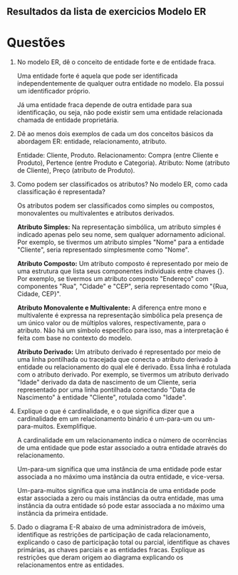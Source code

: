 ## Resultados da lista de exercicios Modelo ER

# Questões

1. No modelo ER, dê o conceito de entidade forte e de entidade fraca.

    Uma entidade forte é aquela que pode ser identificada independentemente de qualquer outra entidade no modelo. Ela possui um identificador próprio.

    Já uma entidade fraca depende de outra entidade para sua identificação, ou seja, não pode existir sem uma entidade relacionada chamada de entidade proprietária.

2. Dê ao menos dois exemplos de cada um dos conceitos básicos da abordagem ER:
entidade, relacionamento, atributo.

    Entidade: Cliente, Produto.
    Relacionamento: Compra (entre Cliente e Produto), Pertence (entre Produto e Categoria).
    Atributo: Nome (atributo de Cliente), Preço (atributo de Produto).

3. Como podem ser classificados os atributos? No modelo ER, como cada
classificação é representada?

    Os atributos podem ser classificados como simples ou compostos, monovalentes ou multivalentes e atributos derivados.

    **Atributo Simples:**
    Na representação simbólica, um atributo simples é indicado apenas pelo seu nome, sem qualquer adornamento adicional. Por exemplo, se tivermos um atributo simples "Nome" para a entidade "Cliente", seria representado simplesmente como "Nome".

    **Atributo Composto:**
    Um atributo composto é representado por meio de uma estrutura que lista seus componentes individuais entre chaves {}. Por exemplo, se tivermos um atributo composto "Endereço" com componentes "Rua", "Cidade" e "CEP", seria representado como "{Rua, Cidade, CEP}".

    **Atributo Monovalente e Multivalente:**
    A diferença entre mono e multivalente é expressa na representação simbólica pela presença de um único valor ou de múltiplos valores, respectivamente, para o atributo. Não há um símbolo específico para isso, mas a interpretação é feita com base no contexto do modelo.
    
    **Atributo Derivado:**
    Um atributo derivado é representado por meio de uma linha pontilhada ou tracejada que conecta o atributo derivado à entidade ou relacionamento do qual ele é derivado. Essa linha é rotulada com o atributo derivado. Por exemplo, se tivermos um atributo derivado "Idade" derivado da data de nascimento de um Cliente, seria representado por uma linha pontilhada conectando "Data de Nascimento" à entidade "Cliente", rotulada como "Idade".

4. Explique o que é cardinalidade, e o que significa dizer que a cardinalidade em um
relacionamento binário é um-para-um ou um-para-muitos. Exemplifique.

    A cardinalidade em um relacionamento indica o número de ocorrências de uma entidade que pode estar associado a outra entidade através do relacionamento.

    Um-para-um significa que uma instância de uma entidade pode estar associada a no máximo uma instância da outra entidade, e vice-versa.

    Um-para-muitos significa que uma instância de uma entidade pode estar associada a zero ou mais instâncias da outra entidade, mas uma instância da outra entidade só pode estar associada a no máximo uma instância da primeira entidade.

5. Dado o diagrama E-R abaixo de uma administradora de imóveis, identifique as
restrições de participação de cada relacionamento, explicando o caso de
participação total ou parcial, identifique as chaves primárias, as chaves parciais e
as entidades fracas. Explique as restrições que deram origem ao diagrama
explicando os relacionamentos entre as entidades.